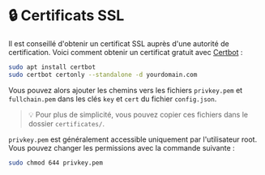 # 🔒 Certificats SSL

Il est conseillé d'obtenir un certificat SSL auprès d'une autorité de certification. Voici comment obtenir un certificat gratuit avec [Certbot](https://certbot.eff.org/) :

```bash
sudo apt install certbot
sudo certbot certonly --standalone -d yourdomain.com
```

Vous pouvez alors ajouter les chemins vers les fichiers `privkey.pem` et `fullchain.pem` dans les clés `key` et `cert` du fichier `config.json`.

> 💡 Pour plus de simplicité, vous pouvez copier ces fichiers dans le dossier `certificates/`.

`privkey.pem` est généralement accessible uniquement par l'utilisateur root. Vous pouvez changer les permissions avec la commande suivante :

```bash
sudo chmod 644 privkey.pem
```
